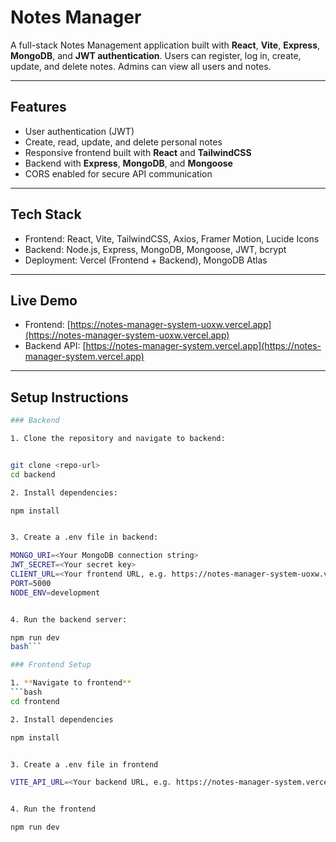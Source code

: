 # Notes Manager

A full-stack Notes Management application built with **React**, **Vite**, **Express**, **MongoDB**, and **JWT authentication**. Users can register, log in, create, update, and delete notes. Admins can view all users and notes.

---

## Features

- User authentication (JWT)
- Create, read, update, and delete personal notes
- Responsive frontend built with **React** and **TailwindCSS**
- Backend with **Express**, **MongoDB**, and **Mongoose**
- CORS enabled for secure API communication

---

## Tech Stack

- Frontend: React, Vite, TailwindCSS, Axios, Framer Motion, Lucide Icons  
- Backend: Node.js, Express, MongoDB, Mongoose, JWT, bcrypt  
- Deployment: Vercel (Frontend + Backend), MongoDB Atlas

---

## Live Demo

- Frontend: [https://notes-manager-system-uoxw.vercel.app](https://notes-manager-system-uoxw.vercel.app)  
- Backend API: [https://notes-manager-system.vercel.app](https://notes-manager-system.vercel.app)

---

## Setup Instructions
```bash 
### Backend

1. Clone the repository and navigate to backend:


git clone <repo-url>
cd backend

2. Install dependencies:

npm install


3. Create a .env file in backend:

MONGO_URI=<Your MongoDB connection string>
JWT_SECRET=<Your secret key>
CLIENT_URL=<Your frontend URL, e.g. https://notes-manager-system-uoxw.vercel.app>
PORT=5000
NODE_ENV=development


4. Run the backend server:

npm run dev
bash```

### Frontend Setup

1. **Navigate to frontend**
```bash
cd frontend

2. Install dependencies

npm install


3. Create a .env file in frontend

VITE_API_URL=<Your backend URL, e.g. https://notes-manager-system.vercel.app>


4. Run the frontend

npm run dev

